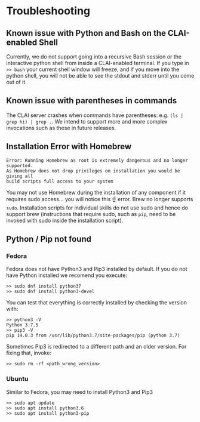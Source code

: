 # Troubleshooting

## Known issue with Python and Bash on the CLAI-enabled Shell

Currently, we do not support going into a recursive Bash session or the interactive python shell from inside a CLAI-enabled terminal. If you type in `>> bash` your current shell window will freeze, and if you move into the python shell, you will not be able to see the stdout and stderr until you come out of it. 

## Known issue with parentheses in commands

The CLAI server crashes when commands have parentheses: e.g. `(ls | grep hi) | grep .`. We intend to support more and more complex invocations such as these in future releases. 

## Installation Error with Homebrew

```
Error: Running Homebrew as root is extremely dangerous and no longer supported.
As Homebrew does not drop privileges on installation you would be giving all
build scripts full access to your system
```

You may not use Homebrew during the installation of any component if it requires sudo access... you will notice this :point_up: error. Brew no longer supports `sudo`. Installation scripts for individual skills do not use sudo and hence do support brew (instructions that require sudo, such as `pip`, need to be invoked with sudo inside the installation script).

## Python / Pip not found

### Fedora

Fedora does not have Python3 and Pip3 installed by default. If you do not have Python installed we recomend you execute:

```commandline
>> sudo dnf install python37
>> sudo dnf install python3-devel
```

You can test that everything is correctly installed by checking the version with:

```commandline
>> python3 -V 
Python 3.7.5
>> pip3 -V
pip 19.0.3 from /usr/lib/python3.7/site-packages/pip (python 3.7)
```

Sometimes Pip3 is redirected to a different path and an older version. For fixing that, invoke:

```commandline
>> sudo rm -rf <path_wrong_version>
```

### Ubuntu

Similar to Fedora, you may need to install Python3 and Pip3

```commandline
>> sudo apt update 
>> sudo apt install python3.6 
>> sudo apt install python3-pip
```
